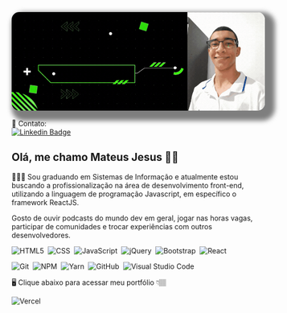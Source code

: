 <!-- Cover -->
<p align="center">
	<img src="./assets/cover.gif" alt="cover" title="Mateus Jesus" style="border-radius: 15px; box-shadow: 10px 10px 10px 10px rgba(0,0,0, .5);">
</p>

<!-- Social Networks -->
 📓 Contato: <br>
[![Linkedin Badge](https://img.shields.io/badge/-Mateus%20Jesus-blue?style=social-square&logo=Linkedin&logoColor=white&link=https://www.linkedin.com/in/mateus-jesus/)](https://www.linkedin.com/in/mateus-jesus/)&nbsp;

## Olá, me chamo Mateus Jesus 🤙🏽

👨🏽‍💻 Sou graduando em Sistemas de Informação e atualmente estou buscando a profissionalização na área de desenvolvimento front-end, utilizando a linguagem de programação Javascript, em específico o framework ReactJS.

Gosto de ouvir podcasts do mundo dev em geral, jogar nas horas vagas, participar de comunidades e trocar experiências com outros desenvolvedores.

<!-- Languages, libs and frameworks -->
![HTML5](https://img.shields.io/badge/-HTML-fff?style=flat&logo=HTML5)&nbsp;
![CSS](https://img.shields.io/badge/-CSS-fff?style=flat&logo=CSS3&logoColor=1572B6)&nbsp;
![JavaScript](https://img.shields.io/badge/-JavaScript-fff?fff=flat&logoColor=FEAE32&logo=javascript)&nbsp;
![jQuery](https://img.shields.io/badge/-jQuery-4878a0?style=flat&logo=jquery)&nbsp;
![Bootstrap](https://img.shields.io/badge/-Bootstrap-fff?style=flat&logo=bootstrap&logoColor=563D7C)&nbsp;
![React](https://img.shields.io/badge/-React-333333?style=flat&logo=react&logoColor=61dafb)&nbsp;

<!-- Tools Front-end -->
![Git](https://img.shields.io/badge/-Git-fff?fff=flat&logo=git)&nbsp;
![NPM](https://img.shields.io/badge/-NPM-fff?fff=flat&logo=npm)&nbsp;
![Yarn](https://img.shields.io/badge/-Yarn-fff?fff=flat&logo=yarn)&nbsp;
![GitHub](https://img.shields.io/badge/-GitHub-333333?style=flat&logo=github)&nbsp;
![Visual Studio Code](https://img.shields.io/badge/-Visual%20Studio%20Code-333333?style=flat&logo=visual-studio-code&logoColor=007ACC)&nbsp;

<!-- My Portfolio -->
🖥️ Clique abaixo para acessar meu portfólio 👇🏽

![Vercel](https://img.shields.io/badge/-Vercel-fff?fff=flat&logoColor=000&logo=vercel&link=https://mateusj-portfolio.vercel.app/)&nbsp;
